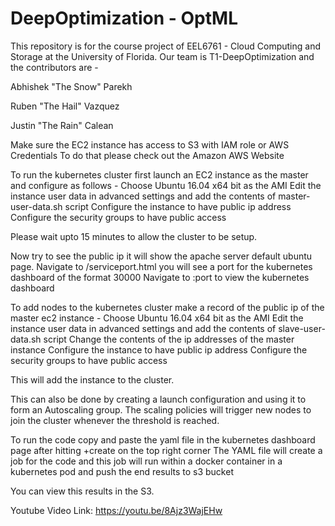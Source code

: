 # DeepOptimization - OptML

This repository is for the course project of EEL6761 - Cloud Computing and Storage at the University of Florida. Our team is T1-DeepOptimization and the contributors are - 

Abhishek "The Snow" Parekh

Ruben "The Hail" Vazquez

Justin "The Rain" Calean

Make sure the EC2 instance has access to S3 with IAM role or AWS Credentials
To do that please check out the Amazon AWS Website

To run the kubernetes cluster first launch an EC2 instance as the master and configure as follows -
Choose Ubuntu 16.04 x64 bit as the AMI
Edit the instance user data in advanced settings and add the contents of master-user-data.sh script
Configure the instance to have public ip address
Configure the security groups to have public access

Please wait upto 15 minutes to allow the cluster to be setup.

Now try to see the public ip it will show the apache server default ubuntu page.
Navigate to <IP>/serviceport.html you will see a port for the kubernetes dashboard of the format 30000
Navigate to <IP>:port to view the kubernetes dashboard
  
  
To add nodes to the kubernetes cluster make a record of the public ip of the master ec2 instance -
Choose Ubuntu 16.04 x64 bit as the AMI
Edit the instance user data in advanced settings and add the contents of slave-user-data.sh script
Change the contents of the ip addresses of the master instance
Configure the instance to have public ip address
Configure the security groups to have public access

This will add the instance to the cluster.

This can also be done by creating a launch configuration and using it to form an Autoscaling group.
The scaling policies will trigger new nodes to join the cluster whenever the threshold is reached.

To run the code copy and paste the yaml file in the kubernetes dashboard page after hitting +create on the top right corner
The YAML file will create a job for the code and this job will run within a docker container in a kubernetes pod and push the end results to s3 bucket

You can view this results in the S3.

Youtube Video Link: https://youtu.be/8Ajz3WajEHw




